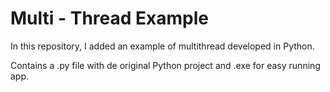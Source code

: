 # Multi - Thread Example

In this repository, I added an example of multithread developed in Python.

Contains a .py file with de original Python project and .exe for easy running app.
